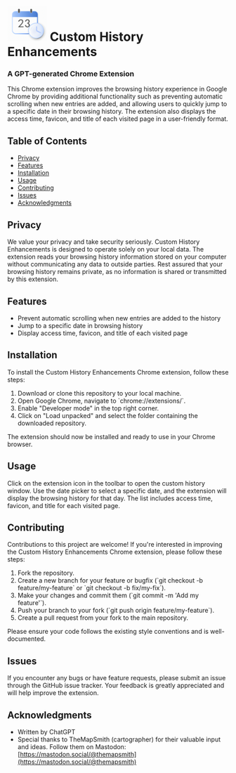 # ![icon.png](icon-lg.png) Custom History Enhancements 
### A GPT-generated Chrome Extension

This Chrome extension improves the browsing history experience in Google Chrome by providing additional functionality such as preventing automatic scrolling when new entries are added, and allowing users to quickly jump to a specific date in their browsing history. The extension also displays the access time, favicon, and title of each visited page in a user-friendly format.

## Table of Contents

- [Privacy](#privacy)
- [Features](#features)
- [Installation](#installation)
- [Usage](#usage)
- [Contributing](#contributing)
- [Issues](#issues)
- [Acknowledgments](#acknowledgments)


## Privacy
We value your privacy and take security seriously. Custom History Enhancements is designed to operate solely on your local data. The extension reads your browsing history information stored on your computer without communicating any data to outside parties. Rest assured that your browsing history remains private, as no information is shared or transmitted by this extension.

## Features

- Prevent automatic scrolling when new entries are added to the history
- Jump to a specific date in browsing history
- Display access time, favicon, and title of each visited page

## Installation

To install the Custom History Enhancements Chrome extension, follow these steps:

1. Download or clone this repository to your local machine.
2. Open Google Chrome, navigate to \`chrome://extensions/\`.
3. Enable "Developer mode" in the top right corner.
4. Click on "Load unpacked" and select the folder containing the downloaded repository.

The extension should now be installed and ready to use in your Chrome browser.

## Usage

Click on the extension icon in the toolbar to open the custom history window. Use the date picker to select a specific date, and the extension will display the browsing history for that day. The list includes access time, favicon, and title for each visited page.

## Contributing

Contributions to this project are welcome! If you're interested in improving the Custom History Enhancements Chrome extension, please follow these steps:

1. Fork the repository.
2. Create a new branch for your feature or bugfix (\`git checkout -b feature/my-feature\` or \`git checkout -b fix/my-fix\`).
3. Make your changes and commit them (\`git commit -m 'Add my feature'\`).
4. Push your branch to your fork (\`git push origin feature/my-feature\`).
5. Create a pull request from your fork to the main repository.

Please ensure your code follows the existing style conventions and is well-documented.

## Issues

If you encounter any bugs or have feature requests, please submit an issue through the GitHub issue tracker. Your feedback is greatly appreciated and will help improve the extension.

## Acknowledgments

- Written by ChatGPT
- Special thanks to TheMapSmith (cartographer) for their valuable input and ideas. Follow them on Mastodon: [https://mastodon.social/@themapsmith](https://mastodon.social/@themapsmith)
